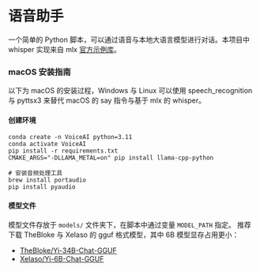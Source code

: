 # 语音助手

一个简单的 Python 脚本，可以通过语音与本地大语言模型进行对话。本项目中 whisper 实现来自 mlx [官方示例库](https://github.com/ml-explore/mlx-examples/tree/main/whisper)。

### macOS 安装指南

以下为 macOS 的安装过程，Windows 与 Linux 可以使用 speech_recognition 与 pyttsx3 来替代 macOS 的 say 指令与基于 mlx 的 whisper。

#### 创建环境

```
conda create -n VoiceAI python=3.11
conda activate VoiceAI
pip install -r requirements.txt
CMAKE_ARGS="-DLLAMA_METAL=on" pip install llama-cpp-python

# 安装音频处理工具
brew install portaudio
pip install pyaudio
```

#### 模型文件
模型文件存放于  `models/` 文件夹下，在脚本中通过变量 `MODEL_PATH` 指定。
推荐下载 TheBloke 与 XeIaso 的 gguf 格式模型，其中 6B 模型显存占用更小：
- [TheBloke/Yi-34B-Chat-GGUF](https://huggingface.co/TheBloke/Yi-34B-Chat-GGUF/blob/main/yi-34b-chat.Q8_0.gguf)
- [XeIaso/Yi-6B-Chat-GGUF](https://huggingface.co/XeIaso/yi-chat-6B-GGUF/blob/main/yi-chat-6b.Q8_0.gguf)
